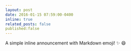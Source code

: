 ```yaml
---
layout: post
date: 2016-01-15 07:59:00-0400
inline: true
related_posts: false
published:false
---
```


A simple inline announcement with Markdown emoji! :sparkles: :smile:
